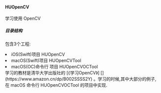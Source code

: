 #### HUOpenCV
学习使用 OpenCV

##### 目录结构
包含3个工程: 
<li>iOS(Swift)项目 HUOpenCV</li> 
<li>macOS(Swift)项目 HUOpenCVTool</li> 
<li>macOS(OC)命令行 项目 HUOpenCVOCTool</li>
学习的教材是清华大学出版社的 [《学习OpenCV》] [](https://www.amazon.cn/dp/B002SSSS2Y) 。学习的时候,其中大部分的例子,在 macOS 命令行 HUOpenCVOCTool 的项目中实现.
